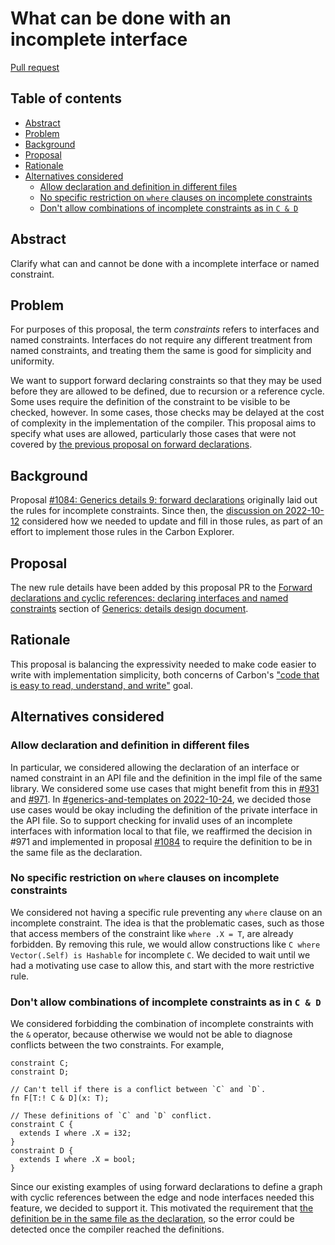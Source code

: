 # What can be done with an incomplete interface

<!--
Part of the Carbon Language project, under the Apache License v2.0 with LLVM
Exceptions. See /LICENSE for license information.
SPDX-License-Identifier: Apache-2.0 WITH LLVM-exception
-->

[Pull request](https://github.com/carbon-language/carbon-lang/pull/2347)

<!-- toc -->

## Table of contents

-   [Abstract](#abstract)
-   [Problem](#problem)
-   [Background](#background)
-   [Proposal](#proposal)
-   [Rationale](#rationale)
-   [Alternatives considered](#alternatives-considered)
    -   [Allow declaration and definition in different files](#allow-declaration-and-definition-in-different-files)
    -   [No specific restriction on `where` clauses on incomplete constraints](#no-specific-restriction-on-where-clauses-on-incomplete-constraints)
    -   [Don't allow combinations of incomplete constraints as in `C & D`](#dont-allow-combinations-of-incomplete-constraints-as-in-c--d)

<!-- tocstop -->

## Abstract

Clarify what can and cannot be done with a incomplete interface or named
constraint.

## Problem

For purposes of this proposal, the term _constraints_ refers to interfaces and
named constraints. Interfaces do not require any different treatment from named
constraints, and treating them the same is good for simplicity and uniformity.

We want to support forward declaring constraints so that they may be used before
they are allowed to be defined, due to recursion or a reference cycle. Some uses
require the definition of the constraint to be visible to be checked, however.
In some cases, those checks may be delayed at the cost of complexity in the
implementation of the compiler. This proposal aims to specify what uses are
allowed, particularly those cases that were not covered by
[the previous proposal on forward declarations](https://github.com/carbon-language/carbon-lang/pull/1084).

## Background

Proposal
[#1084: Generics details 9: forward declarations](https://github.com/carbon-language/carbon-lang/pull/1084)
originally laid out the rules for incomplete constraints. Since then, the
[discussion on 2022-10-12](https://docs.google.com/document/d/1tEt4iM6vfcY0O0DG0uOEMIbaXcZXlNREc2ChNiEtn_w/edit#heading=h.q7afaawbc5k)
considered how we needed to update and fill in those rules, as part of an effort
to implement those rules in the Carbon Explorer.

## Proposal

The new rule details have been added by this proposal PR to the
[Forward declarations and cyclic references: declaring interfaces and named constraints](/docs/design/generics/details.md#declaring-interfaces-and-named-constraints)
section of
[Generics: details design document](/docs/design/generics/details.md).

## Rationale

This proposal is balancing the expressivity needed to make code easier to write
with implementation simplicity, both concerns of Carbon's
["code that is easy to read, understand, and write"](/docs/project/goals.md#code-that-is-easy-to-read-understand-and-write)
goal.

## Alternatives considered

### Allow declaration and definition in different files

In particular, we considered allowing the declaration of an interface or named
constraint in an API file and the definition in the impl file of the same
library. We considered some use cases that might benefit from this in
[#931](p0931.md#private-interfaces-in-public-api-files) and
[#971](https://github.com/carbon-language/carbon-lang/issues/971). In
[#generics-and-templates on 2022-10-24](https://discord.com/channels/655572317891461132/941071822756143115/1034207895392358431),
we decided those use cases would be okay including the definition of the private
interface in the API file. So to support checking for invalid uses of an
incomplete interfaces with information local to that file, we reaffirmed the
decision in #971 and implemented in proposal
[#1084](https://github.com/carbon-language/carbon-lang/pull/1084) to require the
definition to be in the same file as the declaration.

### No specific restriction on `where` clauses on incomplete constraints

We considered not having a specific rule preventing any `where` clause on an
incomplete constraint. The idea is that the problematic cases, such as those
that access members of the constraint like `where .X = T`, are already
forbidden. By removing this rule, we would allow constructions like
`C where Vector(.Self) is Hashable` for incomplete `C`. We decided to wait until
we had a motivating use case to allow this, and start with the more restrictive
rule.

### Don't allow combinations of incomplete constraints as in `C & D`

We considered forbidding the combination of incomplete constraints with the `&`
operator, because otherwise we would not be able to diagnose conflicts between
the two constraints. For example,

```carbon
constraint C;
constraint D;

// Can't tell if there is a conflict between `C` and `D`.
fn F[T:! C & D](x: T);

// These definitions of `C` and `D` conflict.
constraint C {
  extends I where .X = i32;
}
constraint D {
  extends I where .X = bool;
}
```

Since our existing examples of using forward declarations to define a graph with
cyclic references between the edge and node interfaces needed this feature, we
decided to support it. This motivated the requirement that
[the definition be in the same file as the declaration](#allow-declaration-and-definition-in-different-files),
so the error could be detected once the compiler reached the definitions.
